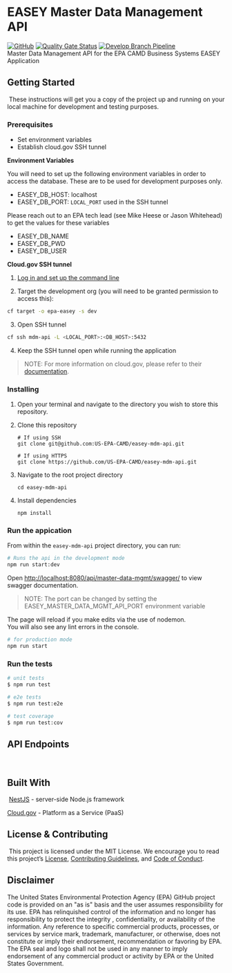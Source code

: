 # EASEY Master Data Management API
[![GitHub](https://img.shields.io/github/license/US-EPA-CAMD/easey-mdm-api)](https://github.com/US-EPA-CAMD/easey-mdm-api/blob/develop/LICENSE)
[![Quality Gate Status](https://sonarcloud.io/api/project_badges/measure?project=US-EPA-CAMD_easey-mdm-api&metric=alert_status)](https://sonarcloud.io/dashboard?id=US-EPA-CAMD_easey-mdm-api)
[![Develop Branch Pipeline](https://github.com/US-EPA-CAMD/easey-mdm-api/workflows/Develop%20Branch%20Workflow/badge.svg)](https://github.com/US-EPA-CAMD/easey-mdm-api/actions)<br>
Master Data Management API for the EPA CAMD Business Systems EASEY Application
​
## Getting Started
​
These instructions will get you a copy of the project up and running on your local machine for development and testing purposes.

### Prerequisites

- Set environment variables
- Establish cloud.gov SSH tunnel

**Environment Variables**

You will need to set up the following environment variables in order to access the database. These are to be used for development purposes only.

- EASEY_DB_HOST: localhost
- EASEY_DB_PORT: `LOCAL_PORT` used in the SSH tunnel

Please reach out to an EPA tech lead (see Mike Heese or Jason Whitehead) to get the values for these variables

- EASEY_DB_NAME
- EASEY_DB_PWD
- EASEY_DB_USER
 

**Cloud.gov SSH tunnel**

1. [Log in and set up the command line](https://cloud.gov/docs/getting-started/setup/#set-up-the-command-line) 

2. Target the development org (you will need to be granted permission to access this):
```bash
cf target -o epa-easey -s dev
```
3. Open SSH tunnel
```bash
cf ssh mdm-api -L <LOCAL_PORT>:<DB_HOST>:5432
```
4. Keep the SSH tunnel open while running the application

> NOTE: For more information on cloud.gov, please refer to their [documentation](https://cloud.gov/docs/).

### Installing
1. Open your terminal and navigate to the directory you wish to store this repository.

2. Clone this repository

    ```shell
    # If using SSH
    git clone git@github.com:US-EPA-CAMD/easey-mdm-api.git
    
    # If using HTTPS
    git clone https://github.com/US-EPA-CAMD/easey-mdm-api.git
    ```

3. Navigate to the root project directory

    ```
    cd easey-mdm-api
    ```

4. Install dependencies 
    
    ```
    npm install
    ```
### Run the appication 

From within the `easey-mdm-api` project directory, you can run:

```bash
# Runs the api in the development mode
npm run start:dev
```

Open [http://localhost:8080/api/master-data-mgmt/swagger/](http://localhost:8080/api/master-data-mgmt/swagger/) to view swagger documentation.
> NOTE: The port can be changed by setting the EASEY_MASTER_DATA_MGMT_API_PORT environment variable

The page will reload if you make edits via the use of nodemon.<br />
You will also see any lint errors in the console.

```bash
# for production mode
npm run start
```

### Run the tests

```bash
# unit tests
$ npm run test

# e2e tests
$ npm run test:e2e

# test coverage
$ npm run test:cov
```
## API Endpoints
</br>

## Built With
​
[NestJS](https://nestjs.com/) - server-side Node.js framework

[Cloud.gov](https://cloud.gov/) - Platform as a Service (PaaS)
​ 
​
## License & Contributing
​
This project is licensed under the MIT License. We encourage you to read this project’s [License](LICENSE), [Contributing Guidelines](CONTRIBUTING.md), and [Code of Conduct](CODE_OF_CONDUCT.md).

## Disclaimer
The United States Environmental Protection Agency (EPA) GitHub project code is provided on an "as is" basis and the user assumes responsibility for its use. EPA has relinquished control of the information and no longer has responsibility to protect the integrity , confidentiality, or availability of the information. Any reference to specific commercial products, processes, or services by service mark, trademark, manufacturer, or otherwise, does not constitute or imply their endorsement, recommendation or favoring by EPA. The EPA seal and logo shall not be used in any manner to imply endorsement of any commercial product or activity by EPA or the United States Government.

